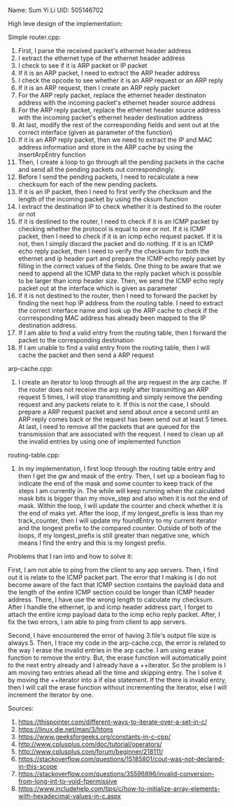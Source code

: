 Name: Sum Yi Li
UID: 505146702

High leve design of the implementation:

Simple router.cpp: 
1. First, I parse the received packet's ethernet header address
2. I extract the ethernet type of the ethernet header address 
3. I check to see if it is ARP packet or IP packet
4. If it is an ARP packet, I need to extract the ARP header address
5. I check the opcode to see whether it is an ARP request or an ARP reply
6. If it is an ARP request, then I create an ARP reply packet 
7. For the ARP reply packet, replace the ethernet header destinaton address with the incoming packet's ethernet header source address
8. For the ARP reply packet, replace the ethernet header source address with the incoming packet's ethernet header destination address
9. At last, modify the rest of the corresponding fields and sent out at the correct interface (given as parameter of the function)
10. If it is an ARP reply packet, then we need to extract the IP and MAC address information and store in the ARP cache by using the insertArpEntry function
11. Then, I create a loop to go through all the pending packets in the cache and send all the pending packets out correspondingly. 
12. Before I send the pending packets, I need to recalculate a new checksum for each of the new pending packets.
13. If it is an IP packet, then I need to first verify the checksum and the length of the incoming packet by using the cksum function
14. I extract the destination IP to check whether it is destined to the router or not
15. If it is destined to the router, I need to check if it is an ICMP packet by checking whether the protocol is equal to one or not.
    If it is ICMP packet, then I need to check if it is an icmp echo request packet. If it is not, then I simply discard the packet and do nothing.
    If it is an ICMP echo reply packet, then I need to verify the checksum for both the ethernet and ip header part and 
    prepare the ICMP echo reply packet by filling in the correct values of the fields. 
    One thing to be aware that we need to append all the ICMP data to the reply packet which is possible to be larger than icmp header size.
    Then, we send the ICMP echo reply packet out at the interface which is given as parameter
16. If it is not destined to the router, then I need to forward the packet by finding the next hop IP address from the routing table. I need to extract the correct interface
    name and look up the ARP cache to check if the corrresponding MAC address has already
    been mapped to the IP destination address. 
17. If I am able to find a valid entry from the routing table, then I forward the packet to the corresponding destination
18. If I am unable to find a valid entry from the routing table, then I will cache the packet and then 
    send a ARP request

arp-cache.cpp:
1. I create an iterator to loop through all the arp request in the arp cache. If the router does not receive the arp reply after transmitting an ARP request 5 times, I will stop transmitting and simply remove the pending request and any packets relate to it. 
    If this is not the case, I should prepare a ARP request packet and send about once a second
    until an ARP reply comes back or the request has been send out at least 5 times.
    At last, I need to remove all the packets that are queued for the transmission that are 
    associated with the request. I need to clean up all the invalid entries by using one of
    implemented function

routing-table.cpp:
1.  In my implementation, I first loop through the routing table entry and then I get the
    gw and mask of the entry. Then, I set up a boolean flag to indicate the end of the mask
    and some counter to keep track of the steps I am currently in. The while will keep running
    when the calculated mask bits is bigger than my move_step and also when it is not the end
    of mask. Within the loop, I will update the counter and check whether it is the end of
    maks yet. After the loop, if my longest_prefix is less than my track_counter, then I will
    update my foundEntry to my current iterator and the longest prefix to the compared counter.
    Outside of both of the loops, if my longest_prefix is still greater than negative one, 
    which means I find the entry and this is my longest prefix. 


Problems that I ran into and how to solve it:

First, I am not able to ping from the client to any app servers. Then, I find out it is 
relate to the ICMP packet part. The error that I making is I do not become aware of the 
fact that ICMP section contains the payload data and the length of the entire ICMP 
section could be longer than ICMP header address. There, I have use the wrong length to 
calculate my checksum. After I handle the ethernet, ip and icmp header address part, I 
forget to attach the entire icmp payload data to the icmp echo reply packet. After, I fix
the two errors, I am able to ping from client to app servers.

Second, I have encountered the error of having 3.file's output file size is always 5.
Then, I trace my code in the arp-cache.ccp, the error is related to the way I erase the
invalid entries in the arp cache. I am using erase function to remove the entry. But, the
erase function will automatically point to the next entry already and I already have
a ++iterator. So the problem is I am moving two entries ahead all the time and skipping entry.
The I solve it by moving the ++iterator into a if else statement. If the there is invalid
entry, then I will call the erase function without incrementing the iterator, else
I will increment the iterator by one. 

Sources:

1. https://thispointer.com/different-ways-to-iterate-over-a-set-in-c/
2. https://linux.die.net/man/3/htons
3. https://www.geeksforgeeks.org/constants-in-c-cpp/
4. http://www.cplusplus.com/doc/tutorial/operators/
5. http://www.cplusplus.com/forum/beginner/218111/
6. https://stackoverflow.com/questions/15185801/cout-was-not-declared-in-this-scope
7. https://stackoverflow.com/questions/35596896/invalid-conversion-from-long-int-to-void-fpermissive
8. https://www.includehelp.com/tips/c/how-to-initialize-array-elements-with-hexadecimal-values-in-c.aspx
